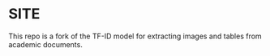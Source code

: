 # SITE

This repo is a fork of the TF-ID model for extracting images and tables from academic documents.